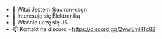 - 👋 Witaj Jestem @aviron-dsgn
- 👀 Interesuję się Elektroniką
- 🌱 Właśnie uczę się JS
- 📫 Kontakt na discord - https://discord.gg/2wwEmHTc82
